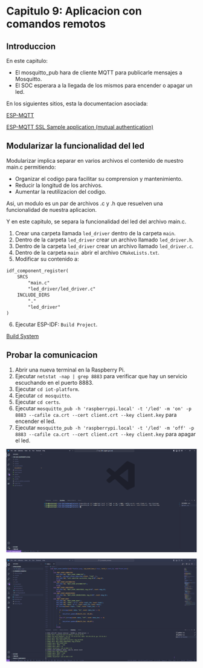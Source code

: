# Capitulo 9: Aplicacion con comandos remotos

## Introduccion

En este capitulo:

- El mosquitto_pub hara de cliente MQTT para publicarle mensajes a Mosquitto.
- El SOC esperara a la llegada de los mismos para encender o apagar un led.

En los siguientes sitios, esta la documentacion asociada:

[ESP-MQTT](https://docs.espressif.com/projects/esp-idf/en/stable/esp32/api-reference/protocols/mqtt.html)

[ESP-MQTT SSL Sample application (mutual authentication)](https://github.com/espressif/esp-idf/tree/v5.2.2/examples/protocols/mqtt/ssl_mutual_auth)

## Modularizar la funcionalidad del led

Modularizar implica separar en varios archivos el contenido de nuestro main.c permitiendo:

- Organizar el codigo para facilitar su comprension y mantenimiento.
- Reducir la longitud de los archivos.
- Aumentar la reutilizacion del codigo.

Asi, un modulo es un par de archivos .c y .h que resuelven una funcionalidad de nuestra aplicacion.

Y en este capitulo, se separa la funcionalidad del led del archivo main.c.

1. Crear una carpeta llamada `led_driver` dentro de la carpeta `main`.
2. Dentro de la carpeta `led_driver` crear un archivo llamado `led_driver.h`.
3. Dentro de la carpeta `led_driver` crear un archivo llamado `led_driver.c`.
4. Dentro de la carpeta `main `abrir el archivo `CMakeLists.txt`.
5. Modificar su contenido a:

```
idf_component_register(
    SRCS
        "main.c"
        "led_driver/led_driver.c"
    INCLUDE_DIRS
        "."
        "led_driver"
)
```

6. Ejecutar ESP-IDF: `Build Project`.

[Build System](https://docs.espressif.com/projects/esp-idf/en/stable/esp32/api-guides/build-system.html)

## Probar la comunicacion

1. Abrir una nueva terminal en la Raspberry Pi.
2. Ejecutar `netstat -nap | grep 8883` para verificar que hay un servicio escuchando en el puerto 8883.
3. Ejecutar `cd iot-platform`.
4. Ejecutar `cd mosquitto`.
5. Ejecutar `cd certs`.
6. Ejecutar `mosquitto_pub -h 'raspberrypi.local' -t '/led' -m 'on' -p 8883 --cafile ca.crt --cert client.crt --key client.key` para encender el led.
7. Ejecutar `mosquitto_pub -h 'raspberrypi.local' -t '/led' -m 'off' -p 8883 --cafile ca.crt --cert client.crt --key client.key` para apagar el led.

![mosquitto_pub](mosquitto_pub.png)

![SOC](soc.png)

